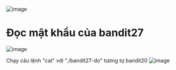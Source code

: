 ![image](https://github.com/user-attachments/assets/c2f251e9-e2c0-48a4-b363-f7449b6be1ea)

# Đọc mật khẩu của bandit27
![image](https://github.com/user-attachments/assets/3c174804-b5bf-4a7a-b29c-cd100bde46b6)

Chạy câu lệnh "cat" với "./bandit27-do" tương tự bandit20
![image](https://github.com/user-attachments/assets/10eedb7a-74fe-4429-b91b-1ffbd1df2067)
